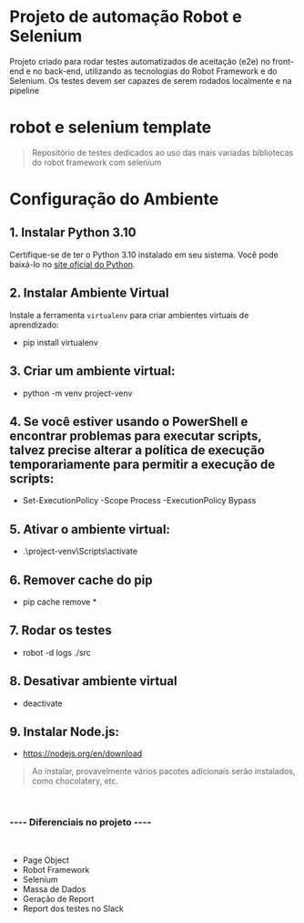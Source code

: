 # Projeto de automação Robot e Selenium
Projeto criado para rodar testes automatizados de aceitação (e2e) no front-end e no back-end, utilizando as tecnologias do Robot Framework e do Selenium. Os testes devem ser capazes de serem rodados localmente e na pipeline


# robot e selenium template
> Repositório de testes dedicados ao uso das mais variadas bibliotecas do robot framework com selenium

# Configuração do Ambiente

## 1. Instalar Python 3.10

Certifique-se de ter o Python 3.10 instalado em seu sistema. Você pode baixá-lo no [site oficial do Python](https://www.python.org/).

## 2. Instalar Ambiente Virtual

Instale a ferramenta `virtualenv` para criar ambientes virtuais de aprendizado:

- pip install virtualenv

## 3. Criar um ambiente virtual:
- python -m venv project-venv

## 4. Se você estiver usando o PowerShell e encontrar problemas para executar scripts, talvez precise alterar a política de execução temporariamente para permitir a execução de scripts:
- Set-ExecutionPolicy -Scope Process -ExecutionPolicy Bypass

## 5. Ativar o ambiente virtual:
- .\project-venv\Scripts\activate

## 6. Remover cache do pip
- pip cache remove *

## 7. Rodar os testes
- robot -d logs ./src

## 8. Desativar ambiente virtual
- deactivate

## 9. Instalar Node.js:
- https://nodejs.org/en/download
 > Ao instalar, provavelmente vários pacotes adicionais serão instalados, como chocolatery, etc.

<br/>

### ---- Diferenciais no projeto ----
<br/>

- Page Object
- Robot Framework
- Selenium
- Massa de Dados
- Geração de Report
- Report dos testes no Slack

<br/>
